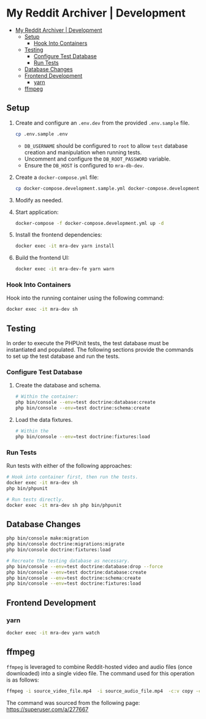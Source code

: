 # My Reddit Archiver | Development

- [My Reddit Archiver | Development](#my-reddit-archiver--development)
  - [Setup](#setup)
    - [Hook Into Containers](#hook-into-containers)
  - [Testing](#testing)
    - [Configure Test Database](#configure-test-database)
    - [Run Tests](#run-tests)
  - [Database Changes](#database-changes)
  - [Frontend Development](#frontend-development)
    - [yarn](#yarn)
  - [ffmpeg](#ffmpeg)

## Setup

1. Create and configure an `.env.dev` from the provided `.env.sample` file.

    ```bash
    cp .env.sample .env
    ```

    - `DB_USERNAME` should be configured to `root` to allow `test` database creation and manipulation when running tests.
    - Uncomment and configure the `DB_ROOT_PASSWORD` variable.
    - Ensure the `DB_HOST` is configured to `mra-db-dev`.
2. Create a `docker-compose.yml` file:

    ```bash
    cp docker-compose.development.sample.yml docker-compose.development.yml
    ```

3. Modify as needed.
4. Start application:

    ```bash
    docker-compose -f docker-compose.development.yml up -d
    ```

5. Install the frontend dependencies:

    ```bash
    docker exec -it mra-dev yarn install
    ```

6. Build the frontend UI:

    ```bash
    docker exec -it mra-dev-fe yarn warn
    ```

### Hook Into Containers

Hook into the running container using the following command:

```bash
docker exec -it mra-dev sh
```

## Testing

In order to execute the PHPUnit tests, the test database must be instantiated and populated. The following sections provide the commands to set up the test database and run the tests.

### Configure Test Database

1. Create the database and schema.

    ```bash
    # Within the container:
    php bin/console --env=test doctrine:database:create
    php bin/console --env=test doctrine:schema:create
    ```

2. Load the data fixtures.

    ```bash
    # Within the
    php bin/console --env=test doctrine:fixtures:load
    ```

### Run Tests

Run tests with either of the following approaches:

```bash
# Hook into container first, then run the tests.
docker exec -it mra-dev sh
php bin/phpunit

# Run tests directly.
docker exec -it mra-dev sh php bin/phpunit
```

## Database Changes

```bash
php bin/console make:migration
php bin/console doctrine:migrations:migrate
php bin/console doctrine:fixtures:load

# Recreate the testing database as necessary.
php bin/console --env=test doctrine:database:drop --force
php bin/console --env=test doctrine:database:create
php bin/console --env=test doctrine:schema:create
php bin/console --env=test doctrine:fixtures:load
```

## Frontend Development

### yarn

```bash
docker exec -it mra-dev yarn watch
```

## ffmpeg

`ffmpeg` is leveraged to combine Reddit-hosted video and audio files (once downloaded) into a single video file. The command used for this operation is as follows:

```bash
ffmpeg -i source_video_file.mp4  -i source_audio_file.mp4  -c:v copy -c:a aac combined_output_file.mp4  -hide_banner -loglevel error
```

The command was sourced from the following page: <https://superuser.com/a/277667>
